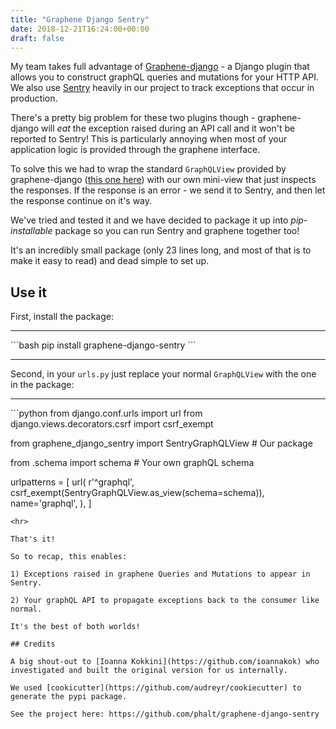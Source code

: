 ```yaml
---
title: "Graphene Django Sentry"
date: 2018-12-21T16:24:00+00:00
draft: false
---
```


My team takes full advantage of [Graphene-django](https://github.com/graphql-python/graphene-django) - a Django plugin that allows you to construct graphQL queries and mutations for your HTTP API. We also use [Sentry](https://sentry.io/welcome/) heavily in our project to track exceptions that occur in production.

There's a pretty big problem for these two plugins though - graphene-django will _eat_ the exception raised during an API call and it won't be reported to Sentry! This is particularly annoying when most of your application logic is provided through the graphene interface.

To solve this we had to wrap the standard `GraphQLView` provided by graphene-django ([this one here](https://github.com/graphql-python/graphene-django/blob/f76f38ef30b88d921df243b09c4970528b1a4007/graphene_django/views.py#L53)) with our own mini-view that just inspects the responses. If the response is an error - we send it to Sentry, and then let the response continue on it's way.

We've tried and tested it and we have decided to package it up into _pip-installable_ package so you can run Sentry and graphene together too!

It's an incredibly small package (only 23 lines long, and most of that is to make it easy to read) and dead simple to set up.

## Use it

First, install the package:

<hr>
```bash
pip install graphene-django-sentry
```
<hr>

Second, in your `urls.py` just replace your normal `GraphQLView` with the one in the package:

<hr>
```python
from django.conf.urls import url
from django.views.decorators.csrf import csrf_exempt

from graphene_django_sentry import SentryGraphQLView # Our package

from .schema import schema  # Your own graphQL schema

urlpatterns = [
    url(
      r'^graphql',
      csrf_exempt(SentryGraphQLView.as_view(schema=schema)),
      name='graphql',
    ),
]
```
<hr>

That's it!

So to recap, this enables:

1) Exceptions raised in graphene Queries and Mutations to appear in Sentry.

2) Your graphQL API to propagate exceptions back to the consumer like normal.

It's the best of both worlds!

## Credits

A big shout-out to [Ioanna Kokkini](https://github.com/ioannakok) who investigated and built the original version for us internally.

We used [cookicutter](https://github.com/audreyr/cookiecutter) to generate the pypi package.

See the project here: https://github.com/phalt/graphene-django-sentry
